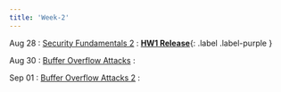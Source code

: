 ```yaml
---
title: 'Week-2'
---
```



Aug 28
: [Security Fundamentals 2]()
  :  [**HW1 Release**](https://purdue.brightspace.com/d2l/le/content/832199/viewContent/14099764/View){: .label .label-purple }



Aug 30
: [Buffer Overflow Attacks]()
  : 

Sep 01
: [Buffer Overflow Attacks 2]() 
  :  
